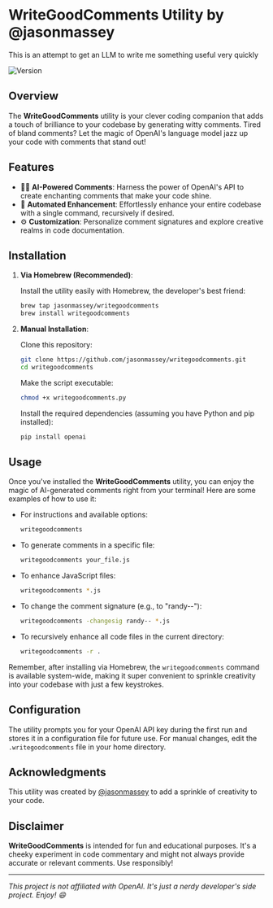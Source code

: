 # WriteGoodComments Utility by @jasonmassey

This is an attempt to get an LLM to write me something useful very quickly

![Version](https://img.shields.io/badge/version-1.0-blue.svg)

## Overview

The **WriteGoodComments** utility is your clever coding companion that adds a touch of brilliance to your codebase by generating witty comments. Tired of bland comments? Let the magic of OpenAI's language model jazz up your code with comments that stand out!

## Features

- 🧙‍♂️ **AI-Powered Comments**: Harness the power of OpenAI's API to create enchanting comments that make your code shine.
- 🤖 **Automated Enhancement**: Effortlessly enhance your entire codebase with a single command, recursively if desired.
- ⚙️ **Customization**: Personalize comment signatures and explore creative realms in code documentation.

## Installation

1. **Via Homebrew (Recommended)**:

   Install the utility easily with Homebrew, the developer's best friend:

   ```bash
   brew tap jasonmassey/writegoodcomments
   brew install writegoodcomments
   ```

2. **Manual Installation**:

   Clone this repository:

   ```bash
   git clone https://github.com/jasonmassey/writegoodcomments.git
   cd writegoodcomments
   ```

   Make the script executable:

   ```bash
   chmod +x writegoodcomments.py
   ```

   Install the required dependencies (assuming you have Python and pip installed):

   ```bash
   pip install openai
   ```

## Usage

Once you've installed the **WriteGoodComments** utility, you can enjoy the magic of AI-generated comments right from your terminal! Here are some examples of how to use it:

- For instructions and available options:

   ```bash
   writegoodcomments
   ```

- To generate comments in a specific file:

   ```bash
   writegoodcomments your_file.js
   ```

- To enhance JavaScript files:

   ```bash
   writegoodcomments *.js
   ```

- To change the comment signature (e.g., to "randy--"):

   ```bash
   writegoodcomments -changesig randy-- *.js
   ```

- To recursively enhance all code files in the current directory:

   ```bash
   writegoodcomments -r .
   ```

Remember, after installing via Homebrew, the `writegoodcomments` command is available system-wide, making it super convenient to sprinkle creativity into your codebase with just a few keystrokes.

## Configuration

The utility prompts you for your OpenAI API key during the first run and stores it in a configuration file for future use. For manual changes, edit the `.writegoodcomments` file in your home directory.

## Acknowledgments

This utility was created by [@jasonmassey](https://github.com/jasonmassey) to add a sprinkle of creativity to your code.

## Disclaimer

**WriteGoodComments** is intended for fun and educational purposes. It's a cheeky experiment in code commentary and might not always provide accurate or relevant comments. Use responsibly!

---

*This project is not affiliated with OpenAI. It's just a nerdy developer's side project. Enjoy! 😄*
